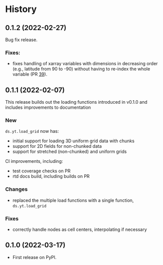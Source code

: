 # History

## 0.1.2 (2022-02-27)

Bug fix release.

### Fixes:
* fixes handling of xarray variables with dimensions in decreasing
  order (e.g., latitude from 90 to -90) without
having to re-index the whole variable (PR [39](https://github.com/data-exp-lab/yt_xarray/pull/39)).

## 0.1.1 (2022-02-07)

This release builds out the loading functions introduced in v0.1.0 and includes
improvements to documentation

### New

`ds.yt.load_grid` now has:
* initial support for loading 3D uniform grid data with chunks
* support for 2D fields for non-chunked data
* support for stretched (non-chunked) and uniform grids

CI improvements, including:
* test coverage checks on PR
* rtd docs build, including builds on PR

### Changes
* replaced the multiple load functions with a single function, `ds.yt.load_grid`

### Fixes
* correctly handle nodes as cell centers, interpolating if necessary

## 0.1.0 (2022-03-17)
* First release on PyPI.
